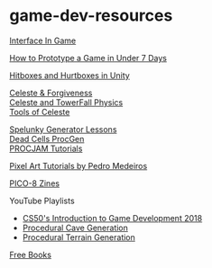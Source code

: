 # game-dev-resources

[Interface In Game](https://interfaceingame.com/)<br>

[How to Prototype a Game in Under 7 Days](https://www.gamedeveloper.com/disciplines/how-to-prototype-a-game-in-under-7-days)<br>

[Hitboxes and Hurtboxes in Unity](https://strangewire.blogspot.com/2018/05/hitboxes-and-hurtboxes-in-unity.html)<br>

[Celeste & Forgiveness](https://maddythorson.medium.com/celeste-forgiveness-31e4a40399f1)<br>
[Celeste and TowerFall Physics](https://maddythorson.medium.com/celeste-and-towerfall-physics-d24bd2ae0fc5)<br>
[Tools of Celeste](https://celestegame.tumblr.com/tools)<br>

[Spelunky Generator Lessons](https://tinysubversions.com/spelunkyGen/)<br>
[Dead Cells ProcGen](https://www.gamedeveloper.com/design/building-the-level-design-of-a-procedurally-generated-metroidvania-a-hybrid-approach-)<br>
[PROCJAM Tutorials](https://www.procjam.com/tutorials/)<br>

[Pixel Art Tutorials by Pedro Medeiros](https://lospec.com/pixel-art-tutorials/author/pedro-medeiros)<br>

[PICO-8 Zines](https://sectordub.itch.io/pico-8-fanzine-1)<br>

YouTube Playlists
- [CS50's Introduction to Game Development 2018](https://www.youtube.com/playlist?list=PLhQjrBD2T383Vx9-4vJYFsJbvZ_D17Qzh)<br>
- [Procedural Cave Generation](https://www.youtube.com/watch?v=v7yyZZjF1z4&list=PLFt_AvWsXl0eTHFZ2XPkM6gLK8XdsdzNl&index=20)<br>
- [Procedural Terrain Generation](https://www.youtube.com/playlist?list=PLFt_AvWsXl0eBW2EiBtl_sxmDtSgZBxB3)<br>

[Free Books](https://github.com/EbookFoundation/free-programming-books/blob/main/books/free-programming-books-subjects.md#game-development)<br>

<!-- []()<br> -->
<!-- [Contribution guidelines for this project](docs/CONTRIBUTING.md) -->
